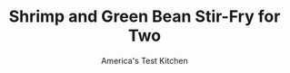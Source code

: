 ---
layout: ../../layouts/MarkdownPostLayout.astro
title: Shrimp and Green Bean Stir-Fry for Two
author: America's Test Kitchen
pubDate: 2023-03-15
description: "A simple technique—and the right choice of ingredients—is all thats standing between you and this tasty supper."
image_url: https://res.cloudinary.com/hksqkdlah/image/upload/ar_1:1,c_fill,dpr_2.0,f_auto,fl_lossy.progressive.strip_profile,g_faces:auto,q_auto:low,w_344/41127-sfs-shrimp-and-green-bean-stir-fry-for-two-21
tags: ["Main Courses","Fish & Seafood","Weeknight","For Two"]
calories: 518
protein: 26
carbohydrates: 15
fats: 
fiber: 3
ingredients: ["1/4 cup, dry sherry","1 tablespoon, soy sauce","1 tablespoon, oyster sauce","2 teaspoons, Asian chili-garlic sauce","1 teaspoon, cornstarch","8 ounces, green beans, trimmed and cut on bias into 2-inch lengths","1 tablespoon, vegetable oil","12 ounces, extra-large shrimp (21 to 25 per pound), peeled, deveined, and tails removed","3 , garlic cloves, sliced thin","2 , scallions, white parts minced, green parts sliced thin","2 teaspoons, grated fresh ginger"]
serves: 2
time: "35 minutes"
instructions: ["Whisk ¼ cup water, sherry, soy sauce, oyster sauce, chili-garlic sauce, and cornstarch together in bowl; set aside.","Combine green beans, 2 tablespoons water, and 1 teaspoon oil in 12-inch nonstick skillet. Cover and cook over medium-high heat until green beans are just tender, about 5 minutes.","Push green beans to 1 side of skillet. Add shrimp, garlic, and remaining 2 teaspoons oil to cleared side of skillet. Cook, uncovered, until shrimp are spotty brown and edges turn pink, about 2 minutes. Stir green beans and shrimp together and continue to cook until shrimp are no longer translucent, about 2 minutes longer.","Add scallion whites and ginger to skillet and cook, stirring frequently, until fragrant, about 1 minute. Add sherry mixture and cook until sauce is slightly thickened, about 30 seconds. Sprinkle with scallion greens and serve."]
nutrition: ["527 mg Potassium","482 mg Phosphorus","150 mg Calcium","1 mg Iron","76 mg Magnesium","1658 mg Sodium","2 mg Zinc","9 g Fat","4 mg Niacin (B3)","5 g Monounsaturated","1 g Polyunsaturated","17 mg Vitamin C","214 mg Cholesterol","3 g Fiber","77 µg Folate (food)","4 g Sugars","32 µg Vitamin K","277 g Water","15 g Carbs","77 µg Folate equivalent (total)","26 g Protein","4 mg Vitamin E","1 µg Vitamin B12","136 µg Vitamin A","259 kcal Energy","518 calories"]
notes: "We prefer untreated shrimp—those without added sodium or preservatives such as sodium tripolyphosphate (STPP). Most frozen supermarket E-Z peel shrimp have been treated. To be sure, check the ingredient list. Shrimp should be the only ingredient listed on the package. If youre using treated shrimp, use low-sodium soy sauce. Lee Kum Kee makes our favorite oyster sauce. Serve with rice."
---